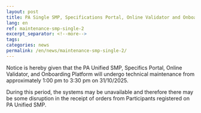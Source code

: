 ```yaml
---
layout: post
title: PA Single SMP, Specifications Portal, Online Validator and Onboarding Platform - technical maintenance notice 31/10/2025 from 1:00 p.m. to 3:30 p.m.
lang: en
ref: maintenance-smp-single-2
excerpt_separator: <!--more-->
tags:
categories: news
permalink: /en/news/maintenance-smp-single-2/
---
```

Notice is hereby given that the PA Unified SMP, Specifics Portal, Online Validator, and Onboarding Platform will undergo technical maintenance from approximately 1:00 pm to 3:30 pm on 31/10/2025.

During this period, the systems may be unavailable and therefore there may be some disruption in the receipt of orders from Participants registered on PA Unified SMP.